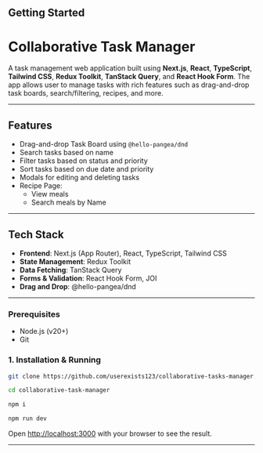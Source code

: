 ## Getting Started

# Collaborative Task Manager

A task management web application built using **Next.js**, **React**, **TypeScript**, **Tailwind CSS**, **Redux Toolkit**, **TanStack Query**, and **React Hook Form**. The app allows user to manage tasks with rich features such as drag-and-drop task boards, search/filtering, recipes, and more.

---

## Features

- Drag-and-drop Task Board using `@hello-pangea/dnd`
- Search tasks based on name
- Filter tasks based on status and priority
- Sort tasks based on due date and priority
- Modals for editing and deleting tasks
- Recipe Page:
  - View meals
  - Search meals by Name

---

## Tech Stack

- **Frontend**: Next.js (App Router), React, TypeScript, Tailwind CSS
- **State Management**: Redux Toolkit
- **Data Fetching**: TanStack Query
- **Forms & Validation**: React Hook Form, JOI
- **Drag and Drop**: @hello-pangea/dnd

---

### Prerequisites

- Node.js (v20+)
- Git

### 1. Installation & Running

```bash
git clone https://github.com/userexists123/collaborative-tasks-manager.git

cd collaborative-task-manager

npm i

npm run dev
```

Open [http://localhost:3000](http://localhost:3000) with your browser to see the result.

---

